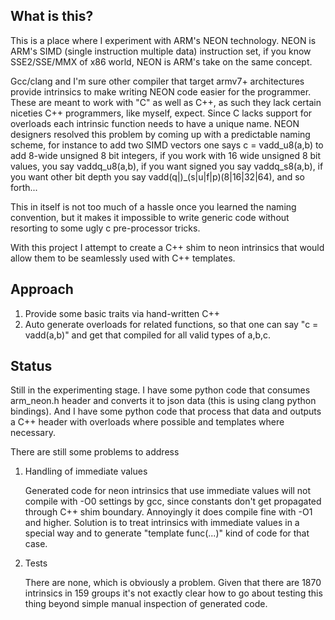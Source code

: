 What is this?
----------------------

This is a place where I experiment with ARM's NEON technology. NEON is
ARM's SIMD (single instruction multiple data) instruction set, if you
know SSE2/SSE/MMX of x86 world, NEON is ARM's take on the same
concept.

Gcc/clang and I'm sure other compiler that target armv7+ architectures
provide intrinsics to make writing NEON code easier for the
programmer. These are meant to work with "C" as well as C++, as such
they lack certain niceties C++ programmers, like myself, expect. Since
C lacks support for overloads each intrinsic function needs to have a
unique name. NEON designers resolved this problem by coming up with a
predictable naming scheme, for instance to add two SIMD vectors one
says c = vadd_u8(a,b) to add 8-wide unsigned 8 bit integers, if you
work with 16 wide unsigned 8 bit values, you say vaddq_u8(a,b), if you
want signed you say vaddq_s8(a,b), if you want other bit depth you say
vadd(q|)_(s|u|f|p)(8|16|32|64), and so forth...

This in itself is not too much of a hassle once you learned the naming
convention, but it makes it impossible to write generic code without
resorting to some ugly c pre-processor tricks.

With this project I attempt to create a C++ shim to neon intrinsics
that would allow them to be seamlessly used with C++ templates.

Approach
--------------------------

1. Provide some basic traits via hand-written C++
2. Auto generate overloads for related functions, so that one can say
   "c = vadd(a,b)" and get that compiled for all valid types of a,b,c.


Status
--------------------------

Still in the experimenting stage. I have some python code that
consumes arm_neon.h header and converts it to json data (this is using
clang python bindings). And I have some python code that process that
data and outputs a C++ header with overloads where possible and
templates where necessary.

There are still some problems to address

1. Handling of immediate values

   Generated code for neon intrinsics that use immediate values will
   not compile with -O0 settings by gcc, since constants don't get
   propagated through C++ shim boundary. Annoyingly it does compile
   fine with -O1 and higher. Solution is to treat intrinsics with
   immediate values in a special way and to generate "template<int N>
   func(...)" kind of code for that case.

2. Tests

   There are none, which is obviously a problem. Given that there are
   1870 intrinsics in 159 groups it's not exactly clear how to go
   about testing this thing beyond simple manual inspection of
   generated code.
